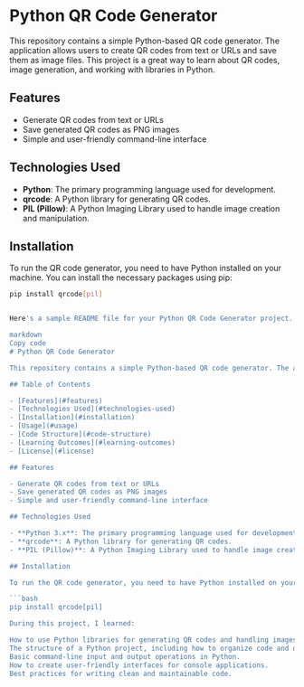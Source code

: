 

# Python QR Code Generator

This repository contains a simple Python-based QR code generator. The application allows users to create QR codes from text or URLs and save them as image files. This project is a great way to learn about QR codes, image generation, and working with libraries in Python.

## Features

- Generate QR codes from text or URLs
- Save generated QR codes as PNG images
- Simple and user-friendly command-line interface

## Technologies Used

- **Python**: The primary programming language used for development.
- **qrcode**: A Python library for generating QR codes.
- **PIL (Pillow)**: A Python Imaging Library used to handle image creation and manipulation.

## Installation

To run the QR code generator, you need to have Python installed on your machine. You can install the necessary packages using pip:

```bash
pip install qrcode[pil]


Here's a sample README file for your Python QR Code Generator project. You can customize it further based on your specific implementations and learning experiences.

markdown
Copy code
# Python QR Code Generator

This repository contains a simple Python-based QR code generator. The application allows users to create QR codes from text or URLs and save them as image files. This project is a great way to learn about QR codes, image generation, and working with libraries in Python.

## Table of Contents

- [Features](#features)
- [Technologies Used](#technologies-used)
- [Installation](#installation)
- [Usage](#usage)
- [Code Structure](#code-structure)
- [Learning Outcomes](#learning-outcomes)
- [License](#license)

## Features

- Generate QR codes from text or URLs
- Save generated QR codes as PNG images
- Simple and user-friendly command-line interface

## Technologies Used

- **Python 3.x**: The primary programming language used for development.
- **qrcode**: A Python library for generating QR codes.
- **PIL (Pillow)**: A Python Imaging Library used to handle image creation and manipulation.

## Installation

To run the QR code generator, you need to have Python installed on your machine. You can install the necessary packages using pip:

```bash
pip install qrcode[pil]

During this project, I learned:

How to use Python libraries for generating QR codes and handling images.
The structure of a Python project, including how to organize code and documentation.
Basic command-line input and output operations in Python.
How to create user-friendly interfaces for console applications.
Best practices for writing clean and maintainable code.
